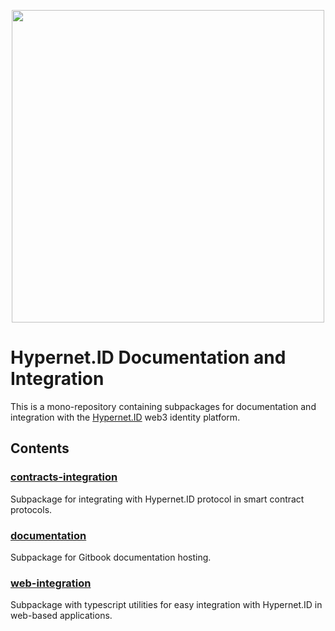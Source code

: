 <p align="center">
  <img src="https://hypernet.id/wp-content/uploads/2021/11/hypernet-id-logo-01-1024x251.png" width="500">
</p>

# Hypernet.ID Documentation and Integration

This is a mono-repository containing subpackages for documentation and integration with the [Hypernet.ID](https://hypernet.id/) 
web3 identity platform. 

## Contents

### [contracts-integration](/packages/contracts-integration)
Subpackage for integrating with Hypernet.ID protocol in smart contract protocols. 

### [documentation](/packages/documentation)
Subpackage for Gitbook documentation hosting. 

### [web-integration](/packages/web-integration)
Subpackage with typescript utilities for easy integration with Hypernet.ID in web-based applications. 
